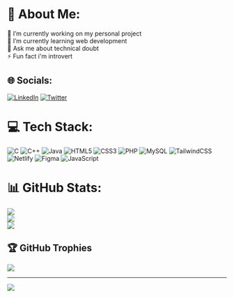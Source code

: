 # 💫 About Me:
🔭 I’m currently working on my personal project<br>🌱 I’m currently learning web development<br>💬 Ask me about technical doubt<br>⚡ Fun fact i'm introvert


## 🌐 Socials:
[![LinkedIn](https://img.shields.io/badge/LinkedIn-%230077B5.svg?logo=linkedin&logoColor=white)](https://linkedin.com/in/naitik-prajapati) [![Twitter](https://img.shields.io/badge/Twitter-%231DA1F2.svg?logo=Twitter&logoColor=white)](https://twitter.com/Naitikp_1) 

# 💻 Tech Stack:
![C](https://img.shields.io/badge/c-%2300599C.svg?style=flat&logo=c&logoColor=white) ![C++](https://img.shields.io/badge/c++-%2300599C.svg?style=flat&logo=c%2B%2B&logoColor=white) ![Java](https://img.shields.io/badge/java-%23ED8B00.svg?style=flat&logo=java&logoColor=white) ![HTML5](https://img.shields.io/badge/html5-%23E34F26.svg?style=flat&logo=html5&logoColor=white) ![CSS3](https://img.shields.io/badge/css3-%231572B6.svg?style=flat&logo=css3&logoColor=white) ![PHP](https://img.shields.io/badge/php-%23777BB4.svg?style=flat&logo=php&logoColor=white) ![MySQL](https://img.shields.io/badge/mysql-%2300f.svg?style=flat&logo=mysql&logoColor=white) ![TailwindCSS](https://img.shields.io/badge/tailwindcss-%2338B2AC.svg?style=flat&logo=tailwind-css&logoColor=white) ![Netlify](https://img.shields.io/badge/netlify-%23000000.svg?style=flat&logo=netlify&logoColor=#00C7B7) 	![Figma](https://img.shields.io/badge/figma-%23F24E1E.svg?style=flat&logo=figma&logoColor=white) ![JavaScript](https://img.shields.io/badge/javascript-%23323330.svg?style=flat&logo=javascript&logoColor=%23F7DF1E)
# 📊 GitHub Stats:
![](https://github-readme-stats.vercel.app/api?username=naitikprajapati1&theme=radical&hide_border=false&include_all_commits=false&count_private=false)<br/>
![](https://github-readme-streak-stats.herokuapp.com/?user=naitikprajapati1&theme=radical&hide_border=false)<br/>
![](https://github-readme-stats.vercel.app/api/top-langs/?username=naitikprajapati1&theme=radical&hide_border=false&include_all_commits=false&count_private=false&layout=compact)

## 🏆 GitHub Trophies
![](https://github-profile-trophy.vercel.app/?username=naitikprajapati1&theme=discord&no-frame=false&no-bg=true&margin-w=4)

---
[![](https://visitcount.itsvg.in/api?id=naitikprajapati1&icon=0&color=1)](https://visitcount.itsvg.in)

<!-- Proudly created with GPRM ( https://gprm.itsvg.in ) -->
